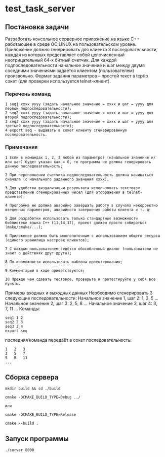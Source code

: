 # test_task_server

## Постановка задачи

Разработать консольное серверное приложение на языке С++ работающее в среде ОС LINUX на пользовательском уровне. Приложение должно генерировать для клиента 3 последовательности, каждая из которых представляет собой целочисленный неотрицательный 64-х битный счетчик. Для каждой подпоследовательности начальное значение и шаг между двумя соседними значениями задается клиентом (пользователем) произвольно.
Формат задания параметров – простой текст в tcp/ip сокет (для проверки используется telnet-клиент).

### Перечень команд
 
    1 seq1 xxxx yyyy (задать начальное значение = xxxx и шаг = yyyy для первой подпоследовательности);
    2 seq2 xxxx yyyy (задать начальное значение = xxxx и шаг = yyyy для второй подпоследовательности);
    3 seq3 xxxx yyyy (задать начальное значение = xxxx и шаг = yyyy для третьей подпоследовательности);
    4 export seq - выдавать в сокет клиенту сгенерированную последовательность.

### Примечания
 
    1 Если в командах 1, 2, 3 любой из параметров (начальное значение и/или шаг) будет указан как = 0, то программа не должна генерировать данную последовательность;
    
    2 При переполнении счетчика подпоследовательность должна начинаться сначала (с начального заданного значения xxxx);
    
    3 Для удобства визуализации результата использовать текстовое представление сгенерированных чисел (для отображения в telnet-клиенте);
    
    4 Программа не должна аварийно завершать работу в случаях некорректно введенных параметров, аварийного завершения работы клиента и т. д;
    
    5 Для разработки использовать только стандартные возможности библиотеки языка C++ (11,14,17), проект должен просто собираться (make/cmake/...);
    
    6 Приложение должно быть многопоточным с использованием общего ресурса (единого хранилища настроек клиентов);
    
    7 С каждым пользователем ведётся обособленный диалог (пользователи не знают о действиях друг друга);
    
    8 По возможности использовать шаблоны проектирования;
    
    9 Комментарии в коде приветствуются;
    
    10 Прежде чем сдавать тестовое, проверьте и протестируйте у себя все пункты.

Примеры входных и выходных данных
Необходимо сгенерировать 3 следующие последовательности:
Начальное значение 1, шаг 2: 1, 3, 5 …
Начальное значение 2, шаг 3: 2, 5, 8 …
Начальное значение 3, шаг 4: 3, 7, 11 …
Команды:

    seq1 1 2
    seq2 2 3
    seq3 3 4
    export seq

последняя команда передаёт в сокет последовательность:
    
    1	2	3
    3	5	7
    5	8	11
    ...


## Сборка сервера


    mkdir build && cd ./build 

    cmake -DCMAKE_BUILD_TYPE=Debug ../    

    или

    cmake -DCMAKE_BUILD_TYPE=Release
    
    cmake --build .

## Запуск программы


    ./server 8000